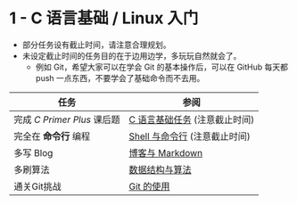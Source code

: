 # 1 - C 语言基础 / Linux 入门

- 部分任务设有截止时间，请注意合理规划。
- 未设定截止时间的任务目的在于边用边学，多玩玩自然就会了。
    - 例如 Git，希望大家可以在学会 Git 的基本操作后，可以在 GitHub 每天都 push 一点东西，不要学会了基础命令而不去用。

| 任务                        | 参阅                                                         |
| --------------------------- | ------------------------------------------------------------ |
| 完成 *C Primer Plus* 课后题 | [C 语言基础任务](../project/c-basic.md) (注意截止时间)       |
| 完全在 **命令行** 编程      | [Shell 与命令行](../project/command-line.md) (注意截止时间)  |
| 多写 Blog                   | [博客与 Markdown](../preparation/blog.md)                    |
| 多刷算法                    | [数据结构与算法](../preparation/data-structure-algorithm.md) |
| 通关Git挑战                 | [Git 的使用](../preparation/git.md)                          |